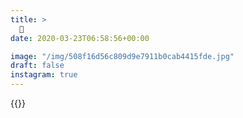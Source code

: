 ```yaml
---
title: >
  🐂
date: 2020-03-23T06:58:56+00:00

image: "/img/508f16d56c809d9e7911b0cab4415fde.jpg"
draft: false
instagram: true
---
```


{{<photo src="/img/508f16d56c809d9e7911b0cab4415fde.jpg">}}
